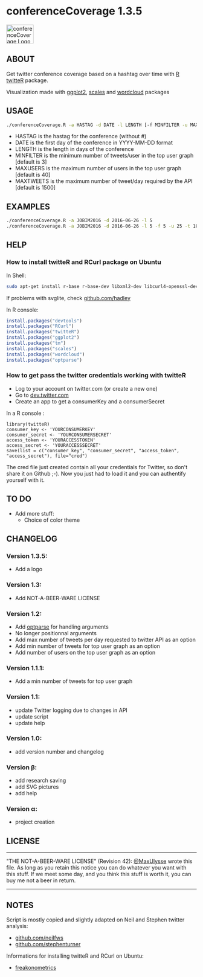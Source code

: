 # conferenceCoverage 1.3.5

 <img alt="conferenceCoverage Logo" src="http://i.imgur.com/TpCB7HW.png" width=72 height=50 />

## ABOUT
Get twitter conference coverage based on a hashtag over time with [R](https://www.r-project.org/) [twitteR](https://github.com/geoffjentry/twitteR) package.

Visualization made with [ggplot2](http://ggplot2.org/), [scales](https://github.com/hadley/scales/) and [wordcloud](https://cran.r-project.org/web/packages/wordcloud/index.html) packages

## USAGE
```bash
./conferenceCoverage.R -a HASTAG -d DATE -l LENGTH [-f MINFILTER -u MAXUSERS -t MAXTWEETS]
```

- HASTAG is the hastag for the conference (without #)
- DATE is the first day of the conference in YYYY-MM-DD format
- LENGTH is the length in days of the conference
- MINFILTER is the minimum number of tweets/user in the top user graph [default is 3]
- MAXUSERS is the maximum number of users in the top user graph [default is 40]
- MAXTWEETS is the maximum number of tweet/day required by the API [default is 1500]

## EXAMPLES
```bash
./conferenceCoverage.R -a JOBIM2016 -d 2016-06-26 -l 5
./conferenceCoverage.R -a JOBIM2016 -d 2016-06-26 -l 5 -f 5 -u 25 -t 1000
```

## HELP
### How to install twitteR and RCurl package on Ubuntu
In Shell:
```bash
sudo apt-get install r-base r-base-dev libxml2-dev libcurl4-openssl-dev curl libcairo-dev
```
If problems with svglite, check [github.com/hadley](https://github.com/hadley/svglite)

In R console:
```R
install.packages("devtools")
install.packages("RCurl")
install.packages("twitteR")
install.packages("ggplot2")
install.packages("tm")
install.packages("scales")
install.packages("wordcloud")
install.packages("optparse")
```

### How to get pass the twitter credentials working with twitteR
- Log to your account on twitter.com (or create a new one)
- Go to [dev.twitter.com](https://dev.twitter.com/apps/)
- Create an app to get a consumerKey and a consumerSecret

In a R console :
```
library(twitteR)  
consumer_key <- 'YOURCONSUMERKEY'
consumer_secret <- 'YOURCONSUMERSECRET'
access_token <- 'YOURACCESSTOKEN'
access_secret <- 'YOURACCESSSECRET'
save(list = c("consumer_key", "consumer_secret", "access_token", "access_secret"), file="cred")
```

The cred file just created contain all your credentials for Twitter, so don't share it on Github ;-). Now you just had to load it and you can authentify yourself with it.

## TO DO
* Add more stuff:
    - Choice of color theme

## CHANGELOG
### Version 1.3.5:
* Add a logo

### Version 1.3:
* Add NOT-A-BEER-WARE LICENSE

### Version 1.2:
* Add [optparse](https://github.com/trevorld/optparse) for handling arguments
* No longer positionnal arguments
* Add max number of tweets per day requested to twitter API as an option
* Add min number of tweets for top user graph as an option
* Add number of users on the top user graph as an option

### Version 1.1.1:
* Add a min number of tweets for top user graph

### Version 1.1:
* update Twitter logging due to changes in API
* update script
* update help

### Version 1.0:
* add version number and changelog

### Version β:
* add research saving
* add SVG pictures
* add help

### Version α:
* project creation

## LICENSE
---
"THE NOT-A-BEER-WARE LICENSE" (Revision 42): [@MaxUlysse](https://github.com/MaxUlysse) wrote this file.  As long as you retain this notice you can do whatever you want with this stuff.  If we meet some day, and you think this stuff is worth it, you can buy me not a beer in return.

---

## NOTES
Script is mostly copied and slightly adapted on Neil and Stephen twitter analysis:
- [github.com/neilfws](https://github.com/neilfws/Twitter)
- [github.com/stephenturner](https://github.com/stephenturner/twitterchive/blob/master/analysis/twitterchive.r)

Informations for installing twitteR and RCurl on Ubuntu:
- [freakonometrics](http://freakonometrics.hypotheses.org/8256)
